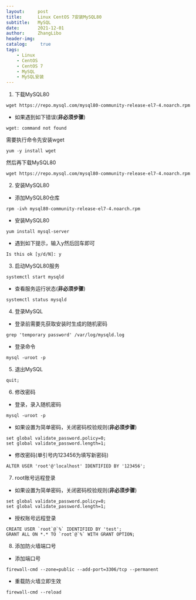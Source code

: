 ```yaml
---
layout:     post
title:      Linux CentOS 7安装MySQL80
subtitle:   MySQL
date:       2021-12-01
author:     ZhangLibo
header-img:
catalog: 	 true
tags:
    - Linux
    - CentOS
    - CentOS 7
    - MySQL
    - MySQL安装
---
```



1.  下载MySQL80
```shell
wget https://repo.mysql.com/mysql80-community-release-el7-4.noarch.rpm
```

* 如果遇到如下错误(**非必须步骤**)
```shell
wget: command not found
```

  需要执行命令先安装wget
```shell
yum -y install wget
```

  然后再下载MySQL80
```shell
wget https://repo.mysql.com/mysql80-community-release-el7-4.noarch.rpm
```


2. 安装MySQL80

* 添加MySQL80仓库
```shell
rpm -ivh mysql80-community-release-el7-4.noarch.rpm
```

* 安装MySQL80
```shell
yum install mysql-server
```

* 遇到如下提示，输入y然后回车即可
```shell
Is this ok [y/d/N]: y
```

3. 启动MySQL80服务
```shell
systemctl start mysqld
```

* 查看服务运行状态(**非必须步骤**)
```shell
systemctl status mysqld
```

4. 登录MySQL

* 登录前需要先获取安装时生成的随机密码
```shell
grep 'temporary password' /var/log/mysqld.log
```

* 登录命令
```shell
mysql -uroot -p
```

5. 退出MySQL
```shell
quit;
```

6. 修改密码

* 登录，录入随机密码
```shell
mysql -uroot -p
```

* 如果设置为简单密码，关闭密码校验规则(**非必须步骤**)
```shell
set global validate_password.policy=0;
set global validate_password.length=1;
```

* 修改密码(单引号内123456为填写新密码)
```shell
ALTER USER 'root'@'localhost' IDENTIFIED BY '123456';
```

7. root账号远程登录

* 如果设置为简单密码，关闭密码校验规则(**非必须步骤**)
```shell
set global validate_password.policy=0;
set global validate_password.length=1;
```

* 授权账号远程登录
```shell
CREATE USER `root`@`%` IDENTIFIED BY 'test';
GRANT ALL ON *.* TO `root`@`%` WITH GRANT OPTION;
```


8. 添加防火墙端口号

* 添加端口号
```shell
firewall-cmd --zone=public --add-port=3306/tcp --permanent
```

* 重载防火墙立即生效
```shell
firewall-cmd --reload
```
